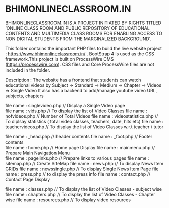 # BHIMONLINECLASSROOM.IN 
BHIMONLINECLASSROOM.IN IS A PROJECT INITIATED BY RIGHTS TITLED ‘ONLINE CLASS ROOM AND PUBLIC REPOSITORY OF EDUCATIONAL CONTENTS AND MULTIMEDIA CLASS ROOMS FOR ENABLING ACCESS TO NON DIGITAL STUDENTS FROM THE MARGINALIZED BACKGROUND’.

This folder contains the important PHP files to build the live website project : https://www.bhimonlineclassroom.in/
. BootStrap 4 is used as the CSS framework.This project is built on ProcessWire CMS (https://processwire.com). CSS files and Core ProcessWire files are not included in the folder.

Description : The website has a frontend that students can watch educational videos by Subject => Standard => Medium => Chapter => Videos => Single Video
It also has a  backend to add/manage youtube video URL, subjects, chapters

file name : singlevideo.php // Display a Single Video page  
file name : vids.php // To display the list of Video Classes
file name : nofvideos.php //   Number of Total Videos
file name : videostatistics.php // To diplsay statistics ( total video classes, teachers, date, hits etc)
file name : teachervideos.php //  To display the list of Video Classes w.r.t teacher / tutor

file name : _head.php //  header contents
file name : _foot.php // Footer contents    
file name : home.php // Home page Display
file name : mainmenu.php // Prepare Main Navigation Menu  
file name : pagelinks.php //  Prepare links to various pages 
file name : sitemap.php //  Create SiteMap
file name : news.php //  To display  News Item GRIDs 
file name : newssingle.php // To display Single News Item Page 
file name : press.php // to display the press info
file name : contact.php //  Contact Page Display


file name : classes.php // To display the list of Video Classes - subject wise  
file name : chapters.php // To display the list of Video Classes - Chapter wise 
file name : resources.php // To display video resources
